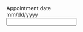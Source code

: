 
<div class="usa-form-group">
  <label class="usa-label" id="appointment-date-label" for="appointment-date">Appointment date</label>
  <div class="usa-hint" id="appointment-date-hint">mm/dd/yyyy</div>
  <div class="usa-date-picker">
    <input
      class="usa-input"
      id="appointment-date"
      name="appointment-date"
      type="text"
      aria-describedby="appointment-date-label appointment-date-hint"
    >
  </div>
</div>